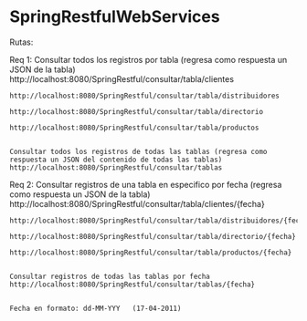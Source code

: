 # SpringRestfulWebServices



Rutas:

Req 1:
	Consultar todos los registros por tabla (regresa como respuesta un JSON de la tabla)
	http://localhost:8080/SpringRestful/consultar/tabla/clientes
	
	http://localhost:8080/SpringRestful/consultar/tabla/distribuidores
	
	http://localhost:8080/SpringRestful/consultar/tabla/directorio
	
	http://localhost:8080/SpringRestful/consultar/tabla/productos
	

	Consultar todos los registros de todas las tablas (regresa como respuesta un JSON del contenido de todas las tablas)
	http://localhost:8080/SpringRestful/consultar/tablas

Req 2:
	Consultar registros de una tabla en especifico por fecha (regresa como respuesta un JSON de la tabla)
	http://localhost:8080/SpringRestful/consultar/tabla/clientes/{fecha}
	
	http://localhost:8080/SpringRestful/consultar/tabla/distribuidores/{fecha}
	
	http://localhost:8080/SpringRestful/consultar/tabla/directorio/{fecha}
	
	http://localhost:8080/SpringRestful/consultar/tabla/productos/{fecha}
	

	Consultar registros de todas las tablas por fecha
	http://localhost:8080/SpringRestful/consultar/tablas/{fecha}
	
	
	Fecha en formato: dd-MM-YYY   (17-04-2011)
